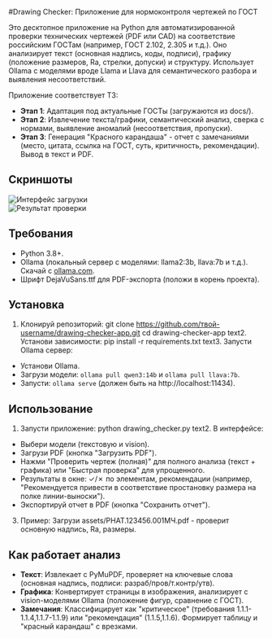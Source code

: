 #Drawing Checker: Приложение для нормоконтроля чертежей по ГОСТ

Это десктопное приложение на Python для автоматизированной проверки технических чертежей (PDF или CAD) на соответствие российским ГОСТам (например, ГОСТ 2.102, 2.305 и т.д.). Оно анализирует текст (основная надпись, коды, подписи), графику (положение размеров, Ra, стрелки, допуски) и структуру. Использует Ollama с моделями вроде Llama и Llava для семантического разбора и выявления несоответствий.

Приложение соответствует ТЗ: 
- **Этап 1**: Адаптация под актуальные ГОСТы (загружаются из docs/).
- **Этап 2**: Извлечение текста/графики, семантический анализ, сверка с нормами, выявление аномалий (несоответствия, пропуски).
- **Этап 3**: Генерация "Красного карандаша" - отчет с замечаниями (место, цитата, ссылка на ГОСТ, суть, критичность, рекомендации). Вывод в текст и PDF.

## Скриншоты
![Интерфейс загрузки](assets/desktop-1.png)  
![Результат проверки](assets/desktop-2.png)  

## Требования
- Python 3.8+.
- Ollama (локальный сервер с моделями: llama2:3b, llava:7b и т.д.). Скачай с [ollama.com](https://ollama.com).
- Шрифт DejaVuSans.ttf для PDF-экспорта (положи в корень проекта).

## Установка
1. Клонируй репозиторий:
git clone https://github.com/твой-username/drawing-checker-app.git
cd drawing-checker-app
text2. Установи зависимости:
pip install -r requirements.txt
text3. Запусти Ollama сервер:
- Установи Ollama.
- Загрузи модели: `ollama pull qwen3:14b` и `ollama pull llava:7b`.
- Запусти: `ollama serve` (должен быть на http://localhost:11434).

## Использование
1. Запусти приложение:
python drawing_checker.py
text2. В интерфейсе:
- Выбери модели (текстовую и vision).
- Загрузи PDF (кнопка "Загрузить PDF").
- Нажми "Проверить чертеж (полная)" для полного анализа (текст + графика) или "Быстрая проверка" для упрощенного.
- Результаты в окне: ✓/✗ по элементам, рекомендации (например, "Рекомендуется привести в соответствие простановку размера на полке линии-выноски").
- Экспортируй отчет в PDF (кнопка "Сохранить отчет").
3. Пример: Загрузи assets/РНАТ.123456.001МЧ.pdf - проверит основную надпись, Ra, размеры.

## Как работает анализ
- **Текст**: Извлекает с PyMuPDF, проверяет на ключевые слова (основная надпись, подписи: разраб/пров/т.контр/утв).
- **Графика**: Конвертирует страницы в изображения, анализирует с vision-моделями Ollama (положение фигур, сравнение с ГОСТ).
- **Замечания**: Классифицирует как "критическое" (требования 1.1.1-1.1.4,1.1.7-1.1.9) или "рекомендация" (1.1.5,1.1.6). Формирует таблицу и "красный карандаш" с врезками.
